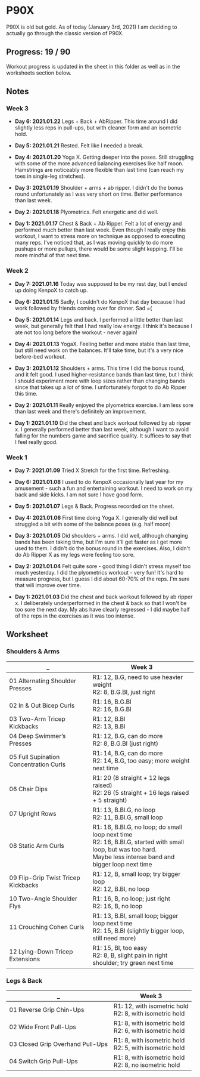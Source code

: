 # P90X

P90X is old but gold. As of today (January 3rd, 2021) I am deciding to actually go through the classic version of P90X.

## Progress: 19 / 90

Workout progress is updated in the sheet in this folder as well as in the worksheets section below.

## Notes

### Week 3

* **Day 6: 2021.01.22**
  Legs + Back + AbRipper. This time around I did slightly less reps in pull-ups, but with cleaner form and an isometric hold.

* **Day 5: 2021.01.21**
  Rested. Felt like I needed a break.

* **Day 4: 2021.01.20**
  Yoga X. Getting deeper into the poses. Still struggling with some of the more advanced balancing exercises like half moon. Hamstrings are noticeably more flexible than last time (can reach my toes in single-leg stretches).

* **Day 3: 2021.01.19**
  Shoulder + arms + ab ripper. I didn't do the bonus round unfortunately as I was very short on time. Better performance than last week.

* **Day 2: 2021.01.18**
  Plyometrics. Felt energetic and did well.

* **Day 1: 2021.01.17**
  Chest & Back + Ab Ripper. Felt a lot of energy and performed much better than last week. Even though I really enjoy this workout, I want to stress more on technique as opposed to executing many reps. I've noticed that, as I was moving quickly to do more pushups or more pullups, there would be some slight kepping. I'll be more mindful of that next time.

### Week 2

* **Day 7: 2021.01.16**
  Today was supposed to be my rest day, but I ended up doing KenpoX to catch up.

* **Day 6: 2021.01.15**
  Sadly, I couldn't do KenpoX that day because I had work followed by friends coming over for dinner. Sad =(

* **Day 5: 2021.01.14**
  Legs and back. I performed a little better than last week, but generally felt that I had really low energy. I think it's because I ate not too long before the workout - never again!

* **Day 4: 2021.01.13**
  YogaX. Feeling better and more stable than last time, but still need work on the balances. It'll take time, but it's a very nice before-bed workout.

* **Day 3: 2021.01.12**
  Shoulders + arms. This time I did the bonus round, and it felt good. I used higher-resistance bands than last time, but I think I should experiment more with loop sizes rather than changing bands since that takes up a lot of time. I unfortunately forgot to do Ab Ripper this time.

* **Day 2: 2021.01.11**
  Really enjoyed the plyometrics exercise. I am less sore than last week and there's definitely an improvement.

* **Day 1: 2021.01.10**
  Did the chest and back workout followed by ab ripper x. I generally performed better than last week, although I want to avoid falling for the numbers game and sacrifice quality. It suffices to say that I feel really good.

### Week 1

* **Day 7: 2021.01.09**
  Tried X Stretch for the first time. Refreshing.

* **Day 6: 2021.01.08**
  I used to do KenpoX occasionally last year for my amusement - such a fun and entertaining workout. I need to work on my back and side kicks. I am not sure I have good form.

* **Day 5: 2021.01.07**
  Legs & Back. Progress recorded on the sheet.

* **Day 4: 2021.01.06**
  First time doing Yoga X. I generally did well but struggled a bit with some of the balance poses (e.g. half moon)

* **Day 3: 2021.01.05**
  Did shoulders + arms. I did well, although changing bands has been taking time, but I'm sure it'll get faster as I get more used to them. I didn't do the bonus round in the exercises. Also, I didn't do Ab Ripper X as my legs were feeling too sore.

* **Day 2: 2021.01.04**
  Felt quite sore - good thing I didn't stress myself too much yesterday. I did the plyometrics workout - very fun! It's hard to measure progress, but I guess I did about 60-70% of the reps. I'm sure that will improve over time.

* **Day 1: 2021.01.03**
  Did the chest and back workout followed by ab ripper x. I deliberately underperformed in the chest & back so that I won't be too sore the next day. My abs have clearly regressed - I did maybe half of the reps in the exercises as it was too intense.

## Worksheet

### Shoulders & Arms

_  | Week 3
------------- | -------------
01 Alternating Shoulder Presses  | R1: 12, B.G, need to use heavier weight<br>R2: 8, B.G.Bl, just right
02 In & Out Bicep Curls  | R1: 16, B.G.Bl<br>R2: 16, B.G.Bl
03 Two-Arm Tricep Kickbacks  | R1: 12, B.Bl<br>R2: 13, B.Bl
04 Deep Swimmer’s Presses | R1: 12, B.G, can do more<br>R2: 8, B.G.Bl (just right)
05 Full Supination Concentration Curls | R1: 14, B.G, can do more<br>R2: 14, B.G, too easy; more weight next time
06 Chair Dips | R1: 20 (8 straight + 12 legs raised)<br>R2: 26 (5 straight + 16 legs raised + 5 straight)
07 Upright Rows | R1: 13, B.Bl.G, no loop<br>R2: 11, B.Bl.G, small loop
08 Static Arm Curls | R1: 16, B.Bl.G, no loop; do small loop next time<br>R2: 16, B.Bl.G, started with small loop, but was too hard.<br>Maybe less intense band and bigger loop next time
09 Flip-Grip Twist Tricep Kickbacks | R1: 12, B, small loop; try bigger loop<br>R2: 12, B.Bl, no loop
10 Two-Angle Shoulder Flys | R1: 16, B, no loop; just right<br>R2: 16, B, no loop
11 Crouching Cohen Curls | R1: 13, B.Bl, small loop; bigger loop next time<br>R2: 15, B.Bl (slightly bigger loop, still need more)
12 Lying-Down Tricep Extensions | R1: 15, Bl, too easy<br>R2: 8, B, slight pain in right shoulder; try green next time

### Legs & Back

_  | Week 3
------------- | -------------
01 Reverse Grip Chin-Ups  | R1: 12, with isometric hold<br>R2: 8, with isometric hold
02 Wide Front Pull-Ups  | R1: 8, with isometric hold<br>R2: 6, with isometric hold
03 Closed Grip Overhand Pull-Ups  | R1: 8, with isometric hold<br>R2: 5, with isometric hold
04 Switch Grip Pull-Ups | R1: 8, with isometric hold<br>R2: 8, no isometric hold
